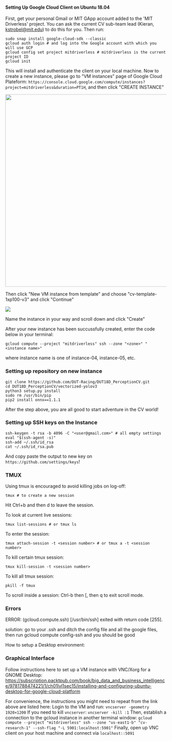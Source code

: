 #### Setting Up Google Cloud Client on Ubuntu 18.04
First, get your personal Gmail or MIT GApp account added to the 'MIT Driverless' project. You can ask the current CV sub-team lead (Kieran, kstrobel@mit.edu) to do this for you. Then run:
```
sudo snap install google-cloud-sdk --classic
gcloud auth login # and log into the Google account with which you will use GCP
gcloud config set project mitdriverless # mitdriverless is the current project ID
gcloud init
```
This will install and authenticate the client on your local machine. Now to create a new instance, please go to "VM instances" page of Google Cloud Plateform: `https://console.cloud.google.com/compute/instances?project=mitdriverless&duration=PT1H`, and then click "CREATE INSTANCE"

<img src="https://user-images.githubusercontent.com/22118253/57960934-b6b40c00-78d9-11e9-8ebb-cff5564850b5.png" width="600">

Then click "New VM instance from template" and choose "cv-template-1xp100-v3" and click "Continue"

<img src="https://user-images.githubusercontent.com/22118253/57960969-eb27c800-78d9-11e9-9432-4d0283c3ebe0.png">

Name the instance in your way and scroll down and click "Create"

After your new instance has been succussfully created, enter the code below in your terminal:

```
gcloud compute --project "mitdriverless" ssh --zone "<zone>" "<instance name>"
```
where instance name is one of instance-04, instance-05, etc.

### Setting up repository on new instance

```
git clone https://github.com/DUT-Racing/DUT18D_PerceptionCV.git
cd DUT18D_PerceptionCV/vectorized-yolov3
python3 setup.py install
sudo rm /usr/bin/pip
pip2 install onnx==1.1.1
```

After the step above, you are all good to start adventure in the CV world! 

### Setting up SSH keys on the Instance
```
ssh-keygen -t rsa -b 4096 -C "<user@gmail.com>" # all empty settings
eval "$(ssh-agent -s)"
ssh-add ~/.ssh/id_rsa
cat ~/.ssh/id_rsa.pub
```
And copy paste the output to new key on `https://github.com/settings/keys`!

### TMUX
Using tmux is encouraged to avoid killing jobs on log-off:
```
tmux # to create a new session
```
Hit Ctrl+b and then d to leave the session.

To look at current live sessions:
```
tmux list-sessions # or tmux ls
```

To enter the session:
```
tmux attach-session -t <session number> # or tmux a -t <session number>
```

To kill certain tmux session:
```
tmux kill-session -t <session number>
```

To kill all tmux session:
```
pkill -f tmux
```

To scroll inside a session: Ctrl-b then [, then q to exit scroll mode.

### Errors

ERROR: (gcloud.compute.ssh) [/usr/bin/ssh] exited with return code [255].

solution: go to your .ssh and ditch the config file and all the google files, then run gcloud compute config-ssh and you should be good

How to setup a Desktop environment: 

### Graphical Interface

Follow instructions here to set up a VM instance with VNC/Xorg for a GNOME Desktop:
https://subscription.packtpub.com/book/big_data_and_business_intelligence/9781788474221/1/ch01lvl1sec15/installing-and-configuring-ubuntu-desktop-for-google-cloud-platform

For convenience, the instructions you might need to repeat from the link above are listed here:
Login to the VM and run:
`vncserver -geometry 1920×1200`
If you need to kill `vncserver`:
`vncserver -kill :1`
Then, establish a connection to the gcloud instance in another terminal window:
`gcloud compute --project "mitdriverless" ssh --zone "us-east1-b" "cv-research-1" --ssh-flag "-L 5901:localhost:5901"`
Finally, open up VNC client on your host machine and connect via `localhost::5091`

